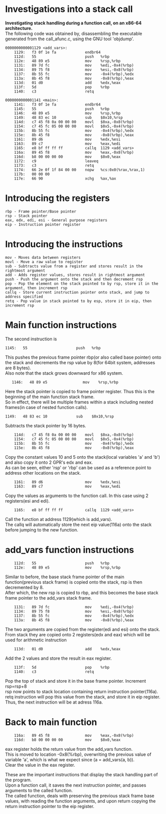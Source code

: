 # Investigations into a stack call

**Investigating stack handling during a function call, on an x86-64 architecture.** <br>
The following code was obtained by, disassembling the executable generated from the call\_afunc.c, using the GNU tool 'objdump'.
```
0000000000001129 <add_vars>:
    1129:	f3 0f 1e fa          	endbr64
    112d:	55                   	push   %rbp
    112e:	48 89 e5             	mov    %rsp,%rbp
    1131:	89 7d fc             	mov    %edi,-0x4(%rbp)
    1134:	89 75 f8             	mov    %esi,-0x8(%rbp)
    1137:	8b 55 fc             	mov    -0x4(%rbp),%edx
    113a:	8b 45 f8             	mov    -0x8(%rbp),%eax
    113d:	01 d0                	add    %edx,%eax
    113f:	5d                   	pop    %rbp
    1140:	c3                   	retq

0000000000001141 <main>:
    1141:	f3 0f 1e fa          	endbr64
    1145:	55                   	push   %rbp
    1146:	48 89 e5             	mov    %rsp,%rbp
    1149:	48 83 ec 10          	sub    $0x10,%rsp
    114d:	c7 45 f8 0a 00 00 00 	movl   $0xa,-0x8(%rbp)
    1154:	c7 45 fc 05 00 00 00 	movl   $0x5,-0x4(%rbp)
    115b:	8b 55 fc             	mov    -0x4(%rbp),%edx
    115e:	8b 45 f8             	mov    -0x8(%rbp),%eax
    1161:	89 d6                	mov    %edx,%esi
    1163:	89 c7                	mov    %eax,%edi
    1165:	e8 bf ff ff ff       	callq  1129 <add_vars>
    116a:	89 45 f8             	mov    %eax,-0x8(%rbp)
    116d:	b8 00 00 00 00       	mov    $0x0,%eax
    1172:	c9                   	leaveq
    1173:	c3                   	retq
    1174:	66 2e 0f 1f 84 00 00 	nopw   %cs:0x0(%rax,%rax,1)
    117b:	00 00 00
    117e:	66 90                	xchg   %ax,%ax
```

# Introducing the registers

```
rbp - Frame pointer/Base pointer
rsp - Stack pointer
eax, edx, edi, esi - General purpose registers
eip - Instruction pointer register
```

# Introducing the instructions
```
mov - Moves data between registers
movl - Move a raw value to register
sub - Subtracts value from a register and stores result in the rightmost argument
add - Adds register values, stores result in rightmost argument
push - Push the argument onto the stack and then decrement rsp
pop - Pop the element on the stack pointed to by rsp, store it in the argument, then increment rsp 
callq - Store current instruction pointer onto stack, and jump to address specified
retq - Pop value in stack pointed to by esp, store it in eip, then increment rsp

```
# Main function instructions

The second instruction is 
```
1145:   55                      push   %rbp
```
This pushes the previous frame pointer rbp(or also called base pointer) onto the stack and decrements the rsp value by 8(for 64bit system, addresses are 8 bytes). <br>
Also note that the stack grows downward for x86 system. <br>

```
   1146:   48 89 e5                mov    %rsp,%rbp
```
Here the stack pointer is copied to frame pointer register. Thus this is the beginning of the main function stack frame. <br>
So in effect, there will be multiple frames within a stack including nested frames(in case of nested function calls).

```
1149:   48 83 ec 10             sub    $0x10,%rsp
```
Subtracts the stack pointer by 16 bytes.

```
    114d:	c7 45 f8 0a 00 00 00 	movl   $0xa,-0x8(%rbp)
    1154:	c7 45 fc 05 00 00 00 	movl   $0x5,-0x4(%rbp)
    115b:	8b 55 fc             	mov    -0x4(%rbp),%edx
    115e:	8b 45 f8             	mov    -0x8(%rbp),%eax

```
Copy the constant values 10 and 5 onto the stack(local variables 'a' and 'b') and also copy it onto 2 GPR's edx and eax. <br>
As can be seen, either 'rsp' or 'rbp' can be used as a reference point to address other locations on the stack. 

```
    1161:	89 d6                	mov    %edx,%esi
    1163:	89 c7                	mov    %eax,%edi
```
Copy the values as arguments to the function call. In this case using 2 registers(esi and edi).

```
    1165:	e8 bf ff ff ff       	callq  1129 <add_vars>
```
Call the function at address 1129(which is add\_vars). <br>
The callq will automatically store the next eip value(116a) onto the stack before jumping to the new function.

# add\_vars function instructions

```
    112d:	55                   	push   %rbp
    112e:	48 89 e5             	mov    %rsp,%rbp
```
Similar to before, the base stack frame pointer of the main function(previous stack frame) is copied onto the stack, rsp is then decremented by 8. <br>
After which, the new rsp is copied to rbp, and this becomes the base stack frame pointer to the add\_vars stack frame.

```
    1131:	89 7d fc             	mov    %edi,-0x4(%rbp)
    1134:	89 75 f8             	mov    %esi,-0x8(%rbp)
    1137:	8b 55 fc             	mov    -0x4(%rbp),%edx
    113a:	8b 45 f8             	mov    -0x8(%rbp),%eax
```
The two arguments are copied from the register(edi and esi) onto the stack. <br>
From stack they are copied onto 2 registers(edx and eax) which will be used for arithmetic instruction

```
    113d:	01 d0                	add    %edx,%eax
```
Add the 2 values and store the result in eax register.
```
    113f:	5d                   	pop    %rbp
    1140:	c3                   	retq
```
Pop the top of stack and store it in the base frame pointer. Increment rsp=rsp+8 <br>
rsp now points to stack location containing return instruction pointer(116a). <br>
retq instruction will pop this value from the stack, and store it in eip register.  <br>
Thus, the next instruction will be at adress 116a.

# Back to main function
```
    116a:	89 45 f8             	mov    %eax,-0x8(%rbp)
    116d:	b8 00 00 00 00       	mov    $0x0,%eax
```
eax register holds the return value from the add\_vars function. <br>
This is moved to location -0x8(%rbp), overwriting the previous value of variable 'a', which is what we expect since (a = add\_vars(a, b)). <br>
Clear the value in the eax register. <br>

These are the important instructions that display the stack handling part of the program. <br>
Upon a function call, it saves the next instruction pointer, and passes arguments to the called function. <br>
The called function, deals with preserving the previous stack frame base values, with reading the function arguments, and upon return copying the return instruction pointer to the eip register. 

